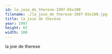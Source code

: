 ```yaml
---
id: la_joie_de_therese-1997-65x100
filename: ./la_joie_de_therese-1997-65x100.jpg
title: la joie de therese
year: 1997
height: 65
width: 100
---
```


la joie de therese
